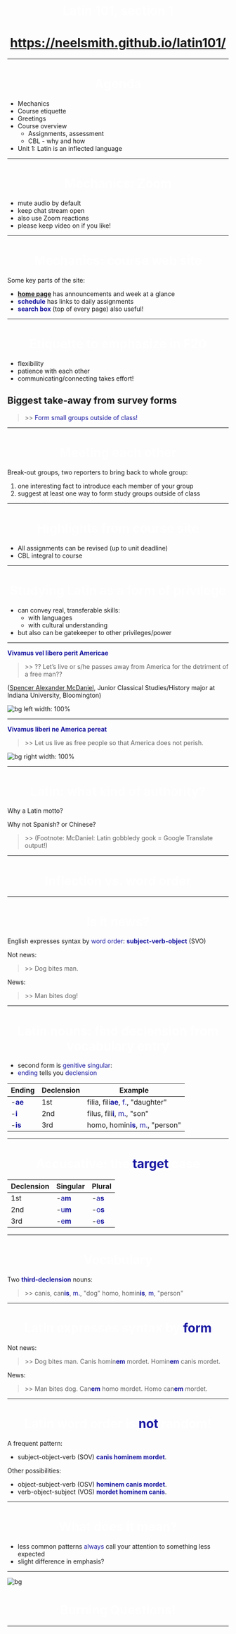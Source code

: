 <style >
h1 {
  font-size: 200%;
}
</style>
# Latin 101, section 1

# <https://neelsmith.github.io/latin101/>

---


# Agenda

- Mechanics
- Course etiquette
- Greetings
- Course overview
    - Assignments, assessment
    - CBL  - why and how
- Unit 1: Latin is an inflected language

---

# Mechanics: Zoom

- mute audio by default
- keep chat stream open
- also use Zoom reactions
- please keep video on if you like!

---

# Mechanics: course web site

Some key parts of the site:

- **[home page](https://neelsmith.github.io/latin101/)** has announcements and week at a glance
- **schedule** has links to daily assignments
- **search box** (top of every page)  also useful!

---

# Etiquette to emphasize in F20

- flexibility
- patience with each other
- communicating/connecting takes effort!

## Biggest take-away from survey forms

> *Form small groups outside of class!*

<style scoped>
  blockquote p::before {
    content: ">> "
  }
  strong {
    color: rgb(159, 69, 17);
  }
  em {
    color: 	rgb(24, 23, 162);
    }
</style>


---


# Meeting each other

Break-out groups, two reporters to bring back to whole group:

1. one interesting fact to introduce each member of your group
2. suggest at least one way to form study groups outside of class

---


# Highlights from course site

- All assignments can be revised (up to unit deadline)
- CBL integral to course


---

# Studying Latin as a form of privilege

-  can convey real, transferable skills:
    - with languages
    - with cultural understanding
- but also can be gatekeeper to other privileges/power



---

**Vivamus vel libero perit Americae**

> ?? Let’s live or s/he passes away from America for the detriment of a free man??

([Spencer Alexander McDaniel](https://talesoftimesforgotten.com/2020/05/16/sean-hannity-does-not-know-latin/), Junior Classical Studies/History major at Indiana University, Bloomington)

![bg left width: 100%](imgs/hannity-v1.png)


<style scoped>
  strong {
    color: red;
  }
</style>

---

**Vivamus liberi ne America pereat**

> Let us live as free people so that America does not perish.

![bg right width: 100%](imgs/hannity-v2.png)


<style scoped>
  strong {
    color: red;
  }
</style>

---


# Latin: what kind of authority?

Why a Latin motto?

Why not Spanish?  or Chinese?

> (Footnote: McDaniel: Latin gobbledy gook = Google Translate output!)



---

# Inflection vs. word order

---


# Is it news?

English expresses syntax by *word order*: **subject-verb-object** (SVO)

Not news:

> Dog bites man.

News:

> Man bites dog!

<style scoped>
  strong {
    color: 	rgb(24, 23, 162);
    font-style: normal;
  }
</style>


---

# Latin nouns: find declension from vocabulary entry

- second form is *genitive singular*:
- *ending* tells you *declension*

| Ending | Declension | Example |
| --- | ---  | --- |
| -**ae** | 1st | filia, fili**ae**, *f.*, "daughter" |
| -**i** | 2nd | filus, fili**i**, *m.*, "son" |
| -**is** | 3rd | homo, homin**is**, *m.*, "person" |


<style scoped>

  strong {
    color: rgb(159, 69, 17);
  }
</style>




---

# Accusative: the **target** case


| Declension | Singular | Plural |
| --- | --- | --- |
| 1st | -*a***m** | -*a***s** |
| 2nd | -*u***m** | -*o***s** |
| 3rd | -*e***m** | -*e***s** |



<style scoped>
  strong {
    color: rgb(159, 69, 17);
  }
  em {
    color: 	rgb(24, 23, 162);
    font-style: normal;
  }
</style>


---



# Vocabulary

Two **third-declension** nouns:

> canis, can**is**, *m.*, "dog"
> homo, homin**is**, *m*, "person"

<style scoped>
  strong {
  color: rgb(159, 69, 17);
  }
</style>

---


# Latin expresses syntax by **form**

Not news:

> Dog bites man.
> Canis homin**em** mordet.
> Homin**em** canis mordet.

News:

> Man bites dog.
> Can**em** homo mordet.
> Homo can**em** mordet.


<style scoped>
  strong {
    color: rgb(159, 69, 17);
  }
  em {
    color: 	rgb(24, 23, 162);
    font-style: normal;
  }
</style>

---


# Latin word order is *not* random!

A frequent pattern:

- subject-object-verb (SOV) **canis hominem mordet**.

Other possibilities:

- object-subject-verb (OSV) **hominem canis mordet**.
- verb-object-subject (VOS) **mordet hominem canis**.


<style scoped>
  strong {
  color: 	rgb(24, 23, 162);
  }

</style>


---

# What does it mean?


- less common patterns *always* call your attention to something less expected
- slight difference in emphasis?

---

![bg](https://upload.wikimedia.org/wikipedia/commons/6/63/J_G_Trautmann_Das_brennende_Troja.jpg)

# Burning Questions!


<style scoped>
h1 {
  color: white;
  font-size: 200%;
  text-align: center;
}
</style>

---
